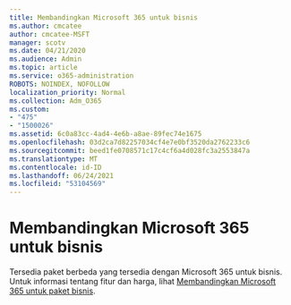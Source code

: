 ```yaml
---
title: Membandingkan Microsoft 365 untuk bisnis
ms.author: cmcatee
author: cmcatee-MSFT
manager: scotv
ms.date: 04/21/2020
ms.audience: Admin
ms.topic: article
ms.service: o365-administration
ROBOTS: NOINDEX, NOFOLLOW
localization_priority: Normal
ms.collection: Adm_O365
ms.custom:
- "475"
- "1500026"
ms.assetid: 6c0a83cc-4ad4-4e6b-a8ae-89fec74e1675
ms.openlocfilehash: 03d2ca7d82257034cf4e7e0bf3520da2762233c6
ms.sourcegitcommit: beed1fe0708571c17c4cf6a4d028fc3a2553847a
ms.translationtype: MT
ms.contentlocale: id-ID
ms.lasthandoff: 06/24/2021
ms.locfileid: "53104569"
---
```

# <a name="compare-microsoft-365-for-business"></a>Membandingkan Microsoft 365 untuk bisnis

Tersedia paket berbeda yang tersedia dengan Microsoft 365 untuk bisnis. Untuk informasi tentang fitur dan harga, lihat [Membandingkan Microsoft 365 untuk paket bisnis](https://www.microsoft.com/microsoft-365/business/compare-all-microsoft-365-business-products).  